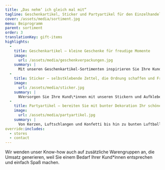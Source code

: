 ```yaml
---
title: „Das nehm‘ ich gleich mal mit“
tagline: Geschenkartikel, Sticker und Partyartikel für den Einzelhandel
cover: /assets/media/sortiment.jpg
menu: Beiprogramm
parent: sortiment
order: 3
translationKey: gift-items
highlights:
  -
    title: Geschenkartikel – kleine Geschenke für freudige Momente
    image:
      url: /assets/media/geschenkverpackungen.jpg
    summary: |
      Mit unseren Geschenkartikel-Sortimenten inspirieren Sie Ihre Kund\*innen, spontan zuzugreifen. Niedlich oder praktisch, kindgerecht oder erwachsen, als Beigabe zum Geburtstagsgeschenk oder als kleine Aufmerksamkeit zwischendurch: Die AvanCarte-Geschenkartikel machen Spaß und generieren Umsatz – ganz nebenbei.
  -
    title: Sticker – selbstklebende Zettel, die Ordnung schaffen und Freude machen
    image:
      url: /assets/media/sticker.jpg
    summary: |
      NVersorgen Sie Ihre Kund\*innen mit unseren Stickern und Aufklebern, um mit Zahlen, Buchstaben oder Beschriftungen Ordnung in ihre Umgebung zu bringen. Für die kleine Freude zwischendurch bieten wir unsere Sticker-Kollektionen zudem mit Abbildungen von Tieren, Emojis oder Glückssymbolen an.
  -
    title: Partyartikel – bereiten Sie mit bunter Dekoration Ihr schönes Fest vor
    image:
      url: /assets/media/partyartikel.jpg
    summary: |
      Von Kerzen, Luftschlangen und Konfetti bis hin zu bunten Luftballons finden Sie bzw. Ihren Kunden bei AvanCarte alles, was Sie für ein gelungenes Fest benötigen.
override:includes:
  - stores
  - contact
---
```

Wir wenden unser Know-how auch auf zusätzliche Warengruppen an, die Umsatz generieren, weil Sie einem Bedarf Ihrer Kund*innen entsprechen und einfach Spaß machen.
